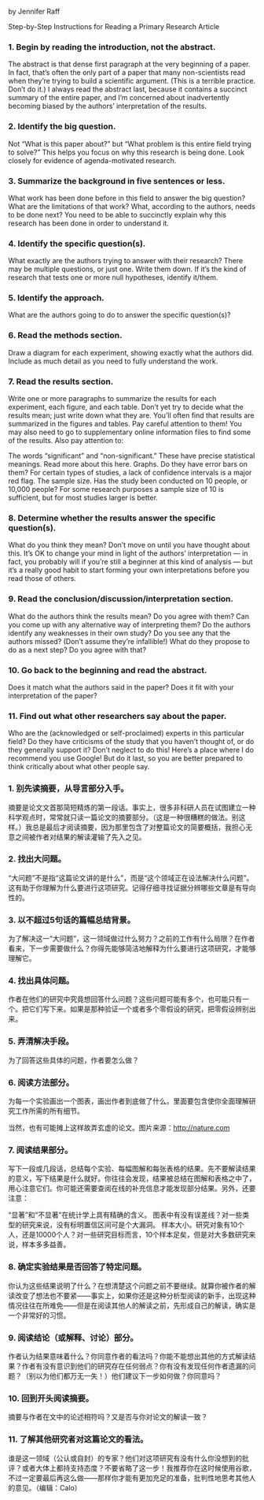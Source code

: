 by Jennifer Raff


Step-by-Step Instructions for Reading a Primary Research Article

### 1. Begin by reading the introduction, not the abstract.

The abstract is that dense first paragraph at the very beginning of a paper. In fact, that’s often the only part of a paper that many non-scientists read when they’re trying to build a scientific argument. (This is a terrible practice. Don’t do it.) I always read the abstract last, because it contains a succinct summary of the entire paper, and I’m concerned about inadvertently becoming biased by the authors’ interpretation of the results. 

### 2. Identify the big question.

Not “What is this paper about?” but “What problem is this entire field trying to solve?” This helps you focus on why this research is being done.  Look closely for evidence of agenda-motivated research.

### 3. Summarize the background in five sentences or less.

What work has been done before in this field to answer the big question? What are the limitations of that work? What, according to the authors, needs to be done next? You need to be able to succinctly explain why this research has been done in order to understand it.

### 4. Identify the specific question(s).

What exactly are the authors trying to answer with their research? There may be multiple questions, or just one. Write them down.  If it’s the kind of research that tests one or more null hypotheses, identify it/them.

### 5. Identify the approach.

What are the authors going to do to answer the specific question(s)?

### 6. Read the methods section.

Draw a diagram for each experiment, showing exactly what the authors did. Include as much detail as you need to fully understand the work. 

### 7. Read the results section.

Write one or more paragraphs to summarize the results for each experiment, each figure, and each table. Don’t yet try to decide what the results mean; just write down what they are. You’ll often find that results are summarized in the figures and tables. Pay careful attention to them!  You may also need to go to supplementary online information files to find some of the results. Also pay attention to:

The words “significant” and “non-significant.” These have precise statistical meanings. Read more about this here.
Graphs. Do they have error bars on them? For certain types of studies, a lack of confidence intervals is a major red flag.
The sample size. Has the study been conducted on 10 people, or 10,000 people? For some research purposes a sample size of 10 is sufficient, but for most studies larger is better.

### 8. Determine whether the results answer the specific question(s).

What do you think they mean? Don’t move on until you have thought about this. It’s OK to change your mind in light of the authors’ interpretation — in fact, you probably will if you’re still a beginner at this kind of analysis — but it’s a really good habit to start forming your own interpretations before you read those of others.

### 9. Read the conclusion/discussion/interpretation section.

What do the authors think the results mean? Do you agree with them? Can you come up with any alternative way of interpreting them? Do the authors identify any weaknesses in their own study? Do you see any that the authors missed? (Don’t assume they’re infallible!) What do they propose to do as a next step? Do you agree with that?

### 10. Go back to the beginning and read the abstract.

Does it match what the authors said in the paper? Does it fit with your interpretation of the paper?

### 11. Find out what other researchers say about the paper.

Who are the (acknowledged or self-proclaimed) experts in this particular field? Do they have criticisms of the study that you haven’t thought of, or do they generally support it? Don’t neglect to do this! Here’s a place where I do recommend you use Google! But do it last, so you are better prepared to think critically about what other people say.
### 1. 别先读摘要，从导言部分入手。
摘要是论文文首那简短精炼的第一段话。事实上，很多非科研人员在试图建立一种科学观点时，常常就只读一篇论文的摘要部分。（这是一种很糟糕的做法。别这样。）我总是最后才阅读摘要，因为那里包含了对整篇论文的简要概括，我担心无意之间被作者对结果的解读灌输了先入之见。

### 2. 找出大问题。
“大问题”不是指“这篇论文讲的是什么”，而是“这个领域正在设法解决什么问题”。这有助于你理解为什么要进行这项研究。记得仔细寻找证据分辨哪些文章是有导向性的。

### 3. 以不超过5句话的篇幅总结背景。
为了解决这一“大问题”，这一领域做过什么努力？之前的工作有什么局限？在作者看来，下一步需要做什么？你得先能够简洁地解释为什么要进行这项研究，才能够理解它。

### 4. 找出具体问题。
作者在他们的研究中究竟想回答什么问题？这些问题可能有多个，也可能只有一个。把它们写下来。如果是那种验证一个或者多个零假设的研究，把零假设辨别出来。

### 5. 弄清解决手段。
为了回答这些具体的问题，作者要怎么做？

### 6. 阅读方法部分。
为每一个实验画出一个图表，画出作者到底做了什么。里面要包含使你全面理解研究工作所需的所有细节。

当然，也有可能摊上这样故弄玄虚的论文。图片来源：http://nature.com

### 7. 阅读结果部分。
写下一段或几段话，总结每个实验、每幅图解和每张表格的结果。先不要解读结果的意义，写下结果是什么就好。你往往会发现，结果被总结在图解和表格之中了，用心注意它们。你可能还需要查阅在线的补充信息才能发现部分结果。另外，还要注意：

“显著”和“不显著”在统计学上具有精确的含义。
图表中有没有误差线？对一些类型的研究来说，没有标明置信区间可是个大漏洞。
样本大小。研究对象有10个人，还是10000个人？对一些研究目标而言，10个样本足矣，但是对大多数研究来说，样本多多益善。
### 8. 确定实验结果是否回答了特定问题。
你认为这些结果说明了什么？在想清楚这个问题之前不要继续。就算你被作者的解读改变了想法也不要紧——事实上，如果你还是这种分析型阅读的新手，出现这种情况往往在所难免——但是在阅读其他人的解读之前，先形成自己的解读，确实是一个非常好的习惯。

### 9. 阅读结论（或解释、讨论）部分。
作者认为结果意味着什么？你同意作者的看法吗？你能不能想出其他的方式解读结果？作者有没有意识到他们的研究存在任何弱点？你有没有发现任何作者遗漏的问题？（别以为他们都万无一失！）他们建议下一步如何做？你同意吗？

### 10. 回到开头阅读摘要。
摘要与作者在文中的论述相符吗？又是否与你对论文的解读一致？

### 11. 了解其他研究者对这篇论文的看法。
谁是这一领域（公认或自封）的专家？他们对这项研究有没有什么你没想到的批评？或者大体上都持支持态度？不要省略了这一步！我推荐你在这时候使用谷歌，不过一定要最后再这么做——那样你才能有更加充足的准备，批判性地思考其他人的意见。（编辑：Calo）

